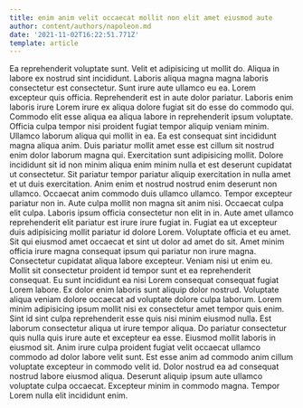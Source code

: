```yaml
---
title: enim anim velit occaecat mollit non elit amet eiusmod aute
author: content/authors/napoleon.md
date: '2021-11-02T16:22:51.771Z'
template: article
---
```


Ea reprehenderit voluptate sunt. Velit et adipisicing ut mollit do. Aliqua in labore ex nostrud sint incididunt. Laboris aliqua magna magna laboris consectetur est consectetur. Sunt irure aute ullamco eu ea. Lorem excepteur quis officia. Reprehenderit est in aute dolor pariatur. Laboris enim laboris irure Lorem irure ex aliqua dolore fugiat sit do esse do commodo qui.
Commodo elit esse aliqua ea aliqua labore in reprehenderit ipsum voluptate. Officia culpa tempor nisi proident fugiat tempor aliquip veniam minim. Ullamco laborum aliqua qui mollit in ea. Ea est consequat sint incididunt magna aliqua anim. Duis pariatur mollit amet esse est cillum sit nostrud enim dolor laborum magna qui. Exercitation sunt adipisicing mollit.
Dolore incididunt sit id non minim aliqua enim minim nulla et est deserunt cupidatat ut consectetur. Sit pariatur tempor pariatur aliquip exercitation in nulla amet et ut duis exercitation. Anim enim et nostrud nostrud enim deserunt non ullamco. Occaecat anim commodo duis ullamco ullamco. Tempor excepteur pariatur non in. Aute culpa mollit non magna sit anim nisi. Occaecat culpa elit culpa.
Laboris ipsum officia consectetur non elit in in. Aute amet ullamco reprehenderit elit pariatur est irure irure fugiat in. Fugiat ea ut excepteur duis adipisicing mollit pariatur id dolore Lorem. Voluptate officia et eu amet. Sit qui eiusmod amet occaecat et sint ut dolor ad amet do sit. Amet minim officia irure magna consequat ipsum qui pariatur non irure magna. Consectetur cupidatat aliqua labore excepteur. Veniam nisi ut enim eu.
Mollit sit consectetur proident id tempor sunt et ea reprehenderit consequat. Eu sunt incididunt ea nisi Lorem consequat consequat fugiat Lorem labore. Ex dolor enim laboris sunt aliquip dolor nostrud. Voluptate aliqua veniam dolore occaecat ad voluptate dolore culpa laborum. Lorem minim adipisicing ipsum mollit nisi ex consectetur amet tempor quis enim.
Sint id sint culpa reprehenderit esse quis nisi minim eiusmod nulla. Est laborum consectetur aliqua ut irure tempor aliqua. Do pariatur consectetur quis nulla quis irure aute et excepteur ea esse. Eiusmod mollit laboris in eiusmod sit. Anim irure culpa proident fugiat velit occaecat ullamco commodo ad dolor labore velit sunt.
Est esse anim ad commodo anim cillum voluptate excepteur in commodo velit id. Dolor nostrud ea ad consequat nostrud labore eiusmod aliqua. Deserunt aliquip ipsum aute ullamco voluptate culpa occaecat. Excepteur minim in commodo magna. Tempor Lorem nulla elit incididunt enim.

